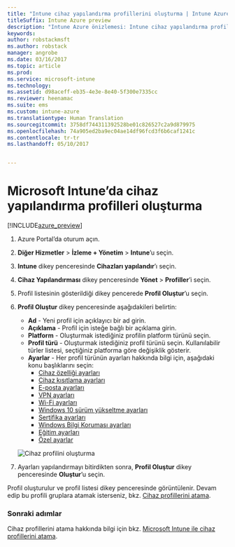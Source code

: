 ```yaml
---
title: "Intune cihaz yapılandırma profillerini oluşturma | Intune Azure önizlemesi"
titleSuffix: Intune Azure preview
description: "Intune Azure önizlemesi: Intune cihaz yapılandırma profillerini oluşturmayı öğrenin."
keywords: 
author: robstackmsft
ms.author: robstack
manager: angrobe
ms.date: 03/16/2017
ms.topic: article
ms.prod: 
ms.service: microsoft-intune
ms.technology: 
ms.assetid: d98aceff-eb35-4e3e-8e40-5f300e7335cc
ms.reviewer: heenamac
ms.suite: ems
ms.custom: intune-azure
ms.translationtype: Human Translation
ms.sourcegitcommit: 3758df744311392528be01c826527c2a9d879975
ms.openlocfilehash: 74a905ed2ba9ec04ae14df96fcd3f6b6caf1241c
ms.contentlocale: tr-tr
ms.lasthandoff: 05/10/2017


---
```


# <a name="how-to-create-device-configuration-profiles-in-microsoft-intune"></a>Microsoft Intune’da cihaz yapılandırma profilleri oluşturma

[!INCLUDE[azure_preview](../includes/azure_preview.md)]


1. Azure Portal’da oturum açın.
2. **Diğer Hizmetler** > **İzleme + Yönetim** > **Intune**’u seçin.
3. **Intune** dikey penceresinde **Cihazları yapılandır**’ı seçin.
2. **Cihaz Yapılandırması** dikey penceresinde **Yönet** > **Profiller**’i seçin.
2. Profil listesinin gösterildiği dikey pencerede **Profil Oluştur**’u seçin.
3. **Profil Oluştur** dikey penceresinde aşağıdakileri belirtin:
    - **Ad** - Yeni profil için açıklayıcı bir ad girin.
    - **Açıklama** -  Profil için isteğe bağlı bir açıklama girin.
    - **Platform** -  Oluşturmak istediğiniz profilin platform türünü seçin.
    - **Profil türü** - Oluşturmak istediğiniz profil türünü seçin. Kullanılabilir türler listesi, seçtiğiniz platforma göre değişiklik gösterir.
    - **Ayarlar** - Her profil türünün ayarları hakkında bilgi için, aşağıdaki konu başlıklarını seçin:
        -  [Cihaz özelliği ayarları](how-to-configure-device-features.md)
        -  [Cihaz kısıtlama ayarları](how-to-configure-device-restrictions.md)
        -  [E-posta ayarları](how-to-configure-email-settings.md)
        -  [VPN ayarları](how-to-configure-vpn-settings.md)
        -  [Wi-Fi ayarları](how-to-configure-wi-fi-settings.md)
        -  [Windows 10 sürüm yükseltme ayarları](how-to-configure-windows-10-edition-upgrade.md)
        -  [Sertifika ayarları](how-to-configure-certificates.md)
        -  [Windows Bilgi Koruması ayarları](how-to-configure-windows-information-protection.md)
        -  [Eğitim ayarları](how-to-configure-education-settings.md)
        -  [Özel ayarlar](how-to-configure-custom-settings.md)

    ![Cihaz profilini oluşturma](./media/create-device-profile.png)
4. Ayarları yapılandırmayı bitirdikten sonra, **Profil Oluştur** dikey penceresinde **Oluştur**’u seçin.

Profil oluşturulur ve profil listesi dikey penceresinde görüntülenir.
Devam edip bu profili gruplara atamak isterseniz, bkz. [Cihaz profillerini atama](how-to-assign-device-profiles.md).


### <a name="next-steps"></a>Sonraki adımlar
Cihaz profillerini atama hakkında bilgi için bkz. [Microsoft Intune ile cihaz profillerini atama](how-to-assign-device-profiles.md).

